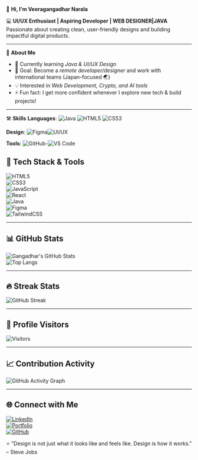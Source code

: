  👋 **Hi, I'm Veeragangadhar Narala**  

💻  **UI/UX Enthusiast | Aspiring Developer | WEB DESIGNER|JAVA** 
Passionate about creating clean, user-friendly designs and building impactful digital products.  

---

🚀 **About Me**  
- 🌱 Currently learning *Java & UI/UX Design*  
- 🎯 Goal: Become a *remote developer/designer* and work with international teams (Japan-focused 🌏)  
- 💡 Interested in *Web Development, Crypto, and AI tools*  
- ⚡ Fun fact: I get more confident whenever I explore new tech & build projects! 

---
 🛠️ **Skills**
 **Languages**: 
![Java](https://img.shields.io/badge/Java-007396?style=for-the-badge&logo=java&logoColor=white)
![HTML5](https://img.shields.io/badge/HTML5-E34F26?style=for-the-badge&logo=html5&logoColor=white) 
![CSS3](https://img.shields.io/badge/CSS3-1572B6?style=for-the-badge&logo=css3&logoColor=white) 

**Design**:
![Figma](https://img.shields.io/badge/Figma-F24E1E?style=for-the-badge&logo=figma&logoColor=white)![UI/UX](https://img.shields.io/badge/UI%2FUX-000000?style=for-the-badge&logo=adobe&logoColor=white)

**Tools**: 
 ![GitHub](https://img.shields.io/badge/GitHub-181717?style=for-the-badge&logo=github&logoColor=white)-![VS Code](https://img.shields.io/badge/VS%20Code-007ACC?style=for-the-badge&logo=visual-studio-code&logoColor=white)  

## 🚀 Tech Stack & Tools  
![HTML5](https://img.shields.io/badge/HTML5-E34F26?style=for-the-badge&logo=html5&logoColor=white)  
![CSS3](https://img.shields.io/badge/CSS3-1572B6?style=for-the-badge&logo=css3&logoColor=white)  
![JavaScript](https://img.shields.io/badge/JavaScript-F7DF1E?style=for-the-badge&logo=javascript&logoColor=black)  
![React](https://img.shields.io/badge/React-20232A?style=for-the-badge&logo=react&logoColor=61DAFB)  
![Java](https://img.shields.io/badge/Java-ED8B00?style=for-the-badge&logo=openjdk&logoColor=white)  
![Figma](https://img.shields.io/badge/Figma-F24E1E?style=for-the-badge&logo=figma&logoColor=white)  
![TailwindCSS](https://img.shields.io/badge/Tailwind_CSS-38B2AC?style=for-the-badge&logo=tailwind-css&logoColor=white)  

---

## 📊 GitHub Stats  
![Gangadhar's GitHub Stats](https://github-readme-stats.vercel.app/api?username=Veeragangadharnarala&show_icons=true&theme=dark    )  
![Top Langs](https://github-readme-stats.vercel.app/api/top-langs/?username=Veeragangadharnarala&layout=compact&theme=dark    )  

---

## 🔥 Streak Stats  
![GitHub Streak](https://github-readme-streak-stats.herokuapp.com/?user=Veeragangadharnarala&theme=highcontrast)  
 



---
  ## 👀 Profile Visitors
![Visitors](https://komarev.com/ghpvc/?username=YourGitHubUsername&label=Visitors&color=0e75b6&style=for-the-badge)
 
---

## 📈 Contribution Activity  
![GitHub Activity Graph](https://github-readme-activity-graph.vercel.app/graph?username=Veeragangadharnarala&theme=high-contrast)  

---

## 🌐 Connect with Me  
[![LinkedIn](https://img.shields.io/badge/LinkedIn-0077B5?style=for-the-badge&logo=linkedin&logoColor=white)](https://www.linkedin.com/in/narala-veeragangadhar-388224231)  
[![Portfolio](https://img.shields.io/badge/Portfolio-000000?style=for-the-badge&logo=vercel&logoColor=white)](https://your-portfolio-link.com)  
[![GitHub](https://img.shields.io/badge/GitHub-181717?style=for-the-badge&logo=github&logoColor=white)](https://github.com/Veeragangadharnarala)
  
  
  ⭐ "Design is not just what it looks like and feels like. Design is how it works." – Steve Jobs  

